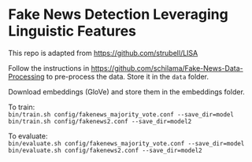 # Fake News Detection Leveraging Linguistic Features

This repo is adapted from https://github.com/strubell/LISA <br/>

Follow the instructions in https://github.com/schilama/Fake-News-Data-Processing to pre-process the data. Store it in the `data` folder.  

Download embeddings (GloVe) and store them in the embeddings folder.  

To train: <br/>
`bin/train.sh config/fakenews_majority_vote.conf --save_dir=model` <br/>
`bin/train.sh config/fakenews2.conf --save_dir=model2`

To evaluate: <br/>
`bin/evaluate.sh config/fakenews_majority_vote.conf --save_dir=model` <br/>
`bin/evaluate.sh config/fakenews2.conf --save_dir=model2`
